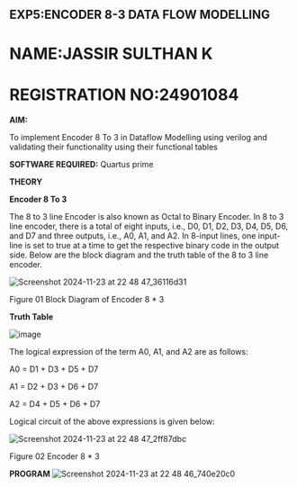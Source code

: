## EXP5:ENCODER 8-3 DATA FLOW MODELLING
# NAME:JASSIR SULTHAN K
# REGISTRATION NO:24901084
**AIM:**

To implement  Encoder 8 To 3 in Dataflow Modelling using verilog and validating their functionality using their functional tables

**SOFTWARE REQUIRED:** Quartus prime

**THEORY**

**Encoder 8 To 3**

The 8 to 3 line Encoder is also known as Octal to Binary Encoder. In 8 to 3 line encoder, there is a total of eight inputs, i.e., D0, D1, D2, D3, D4, D5, D6, and D7 and three outputs, i.e., A0, A1, and A2. In 8-input lines, one input-line is set to true at a time to get the respective binary code in the output side. Below are the block diagram and the truth table of the 8 to 3 line encoder.

![Screenshot 2024-11-23 at 22 48 47_36116d31](https://github.com/user-attachments/assets/4406036a-6060-4c56-8f38-e44c87243c04)


Figure 01  Block Diagram of Encoder 8 * 3

**Truth Table**

![image](https://github.com/user-attachments/assets/dd39cd1c-40db-4fbb-bb07-0e71c4c4c4e0)


The logical expression of the term A0, A1, and A2 are as follows:

A0 = D1 + D3 + D5 + D7

A1 = D2 + D3 + D6 + D7

A2 = D4 + D5 + D6 + D7

Logical circuit of the above expressions is given below:

![Screenshot 2024-11-23 at 22 48 47_2ff87dbc](https://github.com/user-attachments/assets/a45c5ee6-2947-441c-8eb7-ac63ae1c8c0a)


Figure 02  Encoder 8 * 3

**PROGRAM**
![Screenshot 2024-11-23 at 22 48 46_740e20c0](https://github.com/user-attachments/assets/b7e132c9-05e8-48bb-a98f-0f732dca9922)





